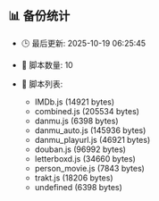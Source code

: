 ## 📊 备份统计

- 🕒 最后更新: 2025-10-19 06:25:45
- 📁 脚本数量: 10
- 📄 脚本列表:

  - IMDb.js (14921 bytes)
  - combined.js (205534 bytes)
  - danmu.js (6398 bytes)
  - danmu_auto.js (145936 bytes)
  - danmu_playurl.js (46921 bytes)
  - douban.js (96992 bytes)
  - letterboxd.js (34660 bytes)
  - person_movie.js (7843 bytes)
  - trakt.js (18206 bytes)
  - undefined (6398 bytes)
